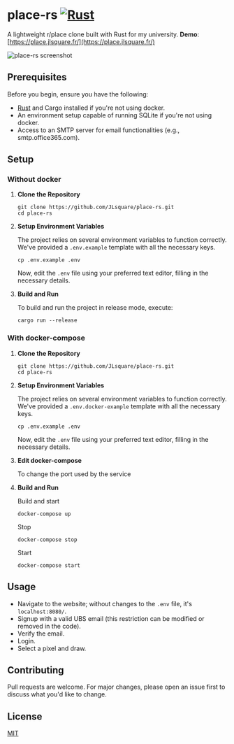 # place-rs [![Rust](https://github.com/JLsquare/place-rs/actions/workflows/rust.yml/badge.svg)](https://github.com/JLsquare/place-rs/actions/workflows/rust.yml)

A lightweight r/place clone built with Rust for my university.
**Demo**: [https://place.jlsquare.fr/](https://place.jlsquare.fr/)

![place-rs screenshot](https://i.imgur.com/vMYIkgD.png)

## Prerequisites

Before you begin, ensure you have the following:

- [Rust](https://www.rust-lang.org/) and Cargo installed if you're not using docker.
- An environment setup capable of running SQLite if you're not using docker.
- Access to an SMTP server for email functionalities (e.g., smtp.office365.com).

## Setup

### Without docker

1. **Clone the Repository**
    
    ```
    git clone https://github.com/JLsquare/place-rs.git
    cd place-rs
    ```

2. **Setup Environment Variables**
    
    The project relies on several environment variables to function correctly. We've provided a `.env.example` template with all the necessary keys.
        
    `cp .env.example .env`
    
    Now, edit the `.env` file using your preferred text editor, filling in the necessary details.

3. **Build and Run**
    
    To build and run the project in release mode, execute:
        
    `cargo run --release`

### With docker-compose

1. **Clone the Repository**
    
    ```
    git clone https://github.com/JLsquare/place-rs.git
    cd place-rs
    ```

2. **Setup Environment Variables**
    
    The project relies on several environment variables to function correctly. We've provided a `.env.docker-example` template with all the necessary keys.
        
    `cp .env.example .env`
    
    Now, edit the `.env` file using your preferred text editor, filling in the necessary details.

3. **Edit docker-compose**

    To change the port used by the service

3. **Build and Run**
    
    Build and start
    ```
    docker-compose up
    ```

    Stop
    ```
    docker-compose stop
    ```

    Start
    ```
    docker-compose start
    ```    

## Usage

- Navigate to the website; without changes to the `.env` file, it's `localhost:8080/`.
- Signup with a valid UBS email (this restriction can be modified or removed in the code).
- Verify the email.
- Login.
- Select a pixel and draw.

## Contributing

Pull requests are welcome. For major changes, please open an issue first to discuss what you'd like to change.

## License

[MIT](./LICENSE)

